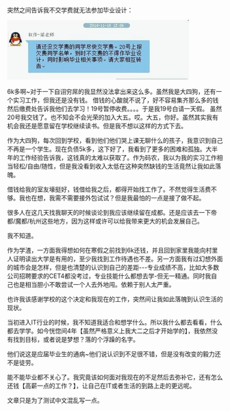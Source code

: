 突然之间告诉我不交学费就无法参加毕业设计：

![聊天记录截图](../static/img/qqScreenshot.jpg)

6k多啊~对于一下自诩穷屌的我显然没法拿出来这么多。虽然我是大四狗，还有一个实习工作，但我还是没有钱。
借钱的心酸就不说了，好不容易集齐那么多的钱然后缴费处告诉我他们去学习！19号暂停收费。。。。于是我19号白请一天假。
虽然20号我交钱了。也不知会不会光荣的加入大五。哎。大五，你好。虽然其实我有机会我还是愿意留在学校继续读书。但是我不想以这样的方式下去。

作为大四狗，每次回到学校，看到他们他们哭上课无聊什么的孩子，我意识到自己不再是一个学生。现在负债5k多，这下好了，我看到了更多的困难和孤独。大半年的工作经验告诉我，这钱真的太难以获取了。作为码农，我以为我的实习工作相当轻松/自由/随性，但是我没看到收入太低在这种突然缺钱的生活竟然让我如此落魄。

借钱给我的室友壕挺好，钱借给我之后，都得开始找工作了。不然觉得生活费不够。我也在想，我需不需要接外包试试？但是我最怕的一点是接了做不起。

很多人在这几天找我聊天的时候谈论到我应该继续留在成都。还是应该去一下帝都/魔都/杭州这些地方，因为这样或许可以给我带来更大的机会发展自己。

我不知道。

作为学渣，一方面我得想如何在寒假之前找到6k还钱，并且回到家里我能向村里人证明读出大学是有用的，至少我找到工作待遇也不差。另一方面我有过幻想外面的城市会是怎样，但是也清楚的认识到自己的差距---专业成绩不高，比如大多数公司招聘要求的CET4都没考过，专业技能什么都想去学-但无一精通。同时我自己也是相当胆小不敢尝试一个人去外地闯。依赖于别人太严重。

也许我该感谢学校的这个决定和我现在的工作，突然间让我如此落魄到认识生活的现状。

当初进入IT行业的时候，我不知道我适合和想学什么。所以我什么都去看看，什么都去学学。如今恍惚间4年【虽然严格意义上我大二之后才开始学的】，我依然没有找到目标，或者说是梦想？落的个浮躁的名字。

他们说这是应届毕业生的通病~他们说认识到不足很不错，但是没有改变的毅力还不是徒劳。

能不能毕业都不关心了。我究竟该如何面对我现在的不足然后去弥补它，还有怎么还钱【高薪一点的工作？】，让自己在IT或者生活的到路上走的更远呢。

文章只是为了测试中文混乱写一点。
